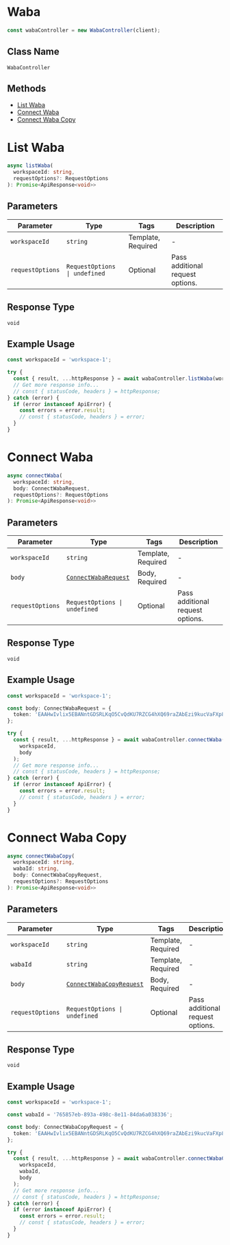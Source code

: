 # Waba

```ts
const wabaController = new WabaController(client);
```

## Class Name

`WabaController`

## Methods

* [List Waba](../../doc/controllers/waba.md#list-waba)
* [Connect Waba](../../doc/controllers/waba.md#connect-waba)
* [Connect Waba Copy](../../doc/controllers/waba.md#connect-waba-copy)


# List Waba

```ts
async listWaba(
  workspaceId: string,
  requestOptions?: RequestOptions
): Promise<ApiResponse<void>>
```

## Parameters

| Parameter | Type | Tags | Description |
|  --- | --- | --- | --- |
| `workspaceId` | `string` | Template, Required | - |
| `requestOptions` | `RequestOptions \| undefined` | Optional | Pass additional request options. |

## Response Type

`void`

## Example Usage

```ts
const workspaceId = 'workspace-1';

try {
  const { result, ...httpResponse } = await wabaController.listWaba(workspaceId);
  // Get more response info...
  // const { statusCode, headers } = httpResponse;
} catch (error) {
  if (error instanceof ApiError) {
    const errors = error.result;
    // const { statusCode, headers } = error;
  }
}
```


# Connect Waba

```ts
async connectWaba(
  workspaceId: string,
  body: ConnectWabaRequest,
  requestOptions?: RequestOptions
): Promise<ApiResponse<void>>
```

## Parameters

| Parameter | Type | Tags | Description |
|  --- | --- | --- | --- |
| `workspaceId` | `string` | Template, Required | - |
| `body` | [`ConnectWabaRequest`](../../doc/models/connect-waba-request.md) | Body, Required | - |
| `requestOptions` | `RequestOptions \| undefined` | Optional | Pass additional request options. |

## Response Type

`void`

## Example Usage

```ts
const workspaceId = 'workspace-1';

const body: ConnectWabaRequest = {
  token: 'EAAHwIvlix5EBANntGDSRLKqO5CvQdKU7RZCG4hXQ69raZAbEzi9kucVaFXp8sD9FStTr8GZAUXNXDXt4ELM5HQ2JbnzuZAZBRO1Vd8gz5k2G5LGq4Ivyvz6ibr5pQwEcDVnlmRT7D3PdVn2wlAM4Ueq9PU2h68pk990iemJfOymqFCvHi51T9CW33GBPTzUZBUJJ5rwUNLCdUv3my2VDX7',
};

try {
  const { result, ...httpResponse } = await wabaController.connectWaba(
    workspaceId,
    body
  );
  // Get more response info...
  // const { statusCode, headers } = httpResponse;
} catch (error) {
  if (error instanceof ApiError) {
    const errors = error.result;
    // const { statusCode, headers } = error;
  }
}
```


# Connect Waba Copy

```ts
async connectWabaCopy(
  workspaceId: string,
  wabaId: string,
  body: ConnectWabaCopyRequest,
  requestOptions?: RequestOptions
): Promise<ApiResponse<void>>
```

## Parameters

| Parameter | Type | Tags | Description |
|  --- | --- | --- | --- |
| `workspaceId` | `string` | Template, Required | - |
| `wabaId` | `string` | Template, Required | - |
| `body` | [`ConnectWabaCopyRequest`](../../doc/models/connect-waba-copy-request.md) | Body, Required | - |
| `requestOptions` | `RequestOptions \| undefined` | Optional | Pass additional request options. |

## Response Type

`void`

## Example Usage

```ts
const workspaceId = 'workspace-1';

const wabaId = '765857eb-893a-498c-8e11-84da6a038336';

const body: ConnectWabaCopyRequest = {
  token: 'EAAHwIvlix5EBANntGDSRLKqO5CvQdKU7RZCG4hXQ69raZAbEzi9kucVaFXp8sD9FStTr8GZAUXNXDXt4ELM5HQ2JbnzuZAZBRO1Vd8gz5k2G5LGq4Ivyvz6ibr5pQwEcDVnlmRT7D3PdVn2wlAM4Ueq9PU2h68pk990iemJfOymqFCvHi51T9CW33GBPTzUZBUJJ5rwUNLCdUv3my2VDX7',
};

try {
  const { result, ...httpResponse } = await wabaController.connectWabaCopy(
    workspaceId,
    wabaId,
    body
  );
  // Get more response info...
  // const { statusCode, headers } = httpResponse;
} catch (error) {
  if (error instanceof ApiError) {
    const errors = error.result;
    // const { statusCode, headers } = error;
  }
}
```

